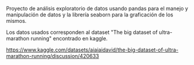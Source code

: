 Proyecto de análisis exploratorio de datos usando pandas para el manejo y manipulación de datos y la librería seaborn para la graficación de los mismos. 

Los datos usados corresponden al dataset "The big dataset of ultra-marathon running" encontrado en kaggle.

https://www.kaggle.com/datasets/aiaiaidavid/the-big-dataset-of-ultra-marathon-running/discussion/420633
